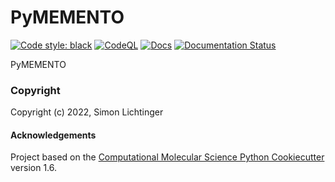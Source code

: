 PyMEMENTO
==============================
[//]: # (Badges)
[![Code style: black](https://img.shields.io/badge/code%20style-black-000000.svg)](https://github.com/psf/black)
[![CodeQL](https://github.com/simonlichtinger/PyMEMENTO/actions/workflows/codeql.yml/badge.svg)](https://github.com/simonlichtinger/PyMEMENTO/actions/workflows/codeql.yml)
[![Docs](https://img.shields.io/badge/pymemento.readthedocs.io-blueviolet)](https://pymemento.readthedocs.io)
[![Documentation Status](https://readthedocs.org/projects/pymemento/badge/?version=latest)](https://pymemento.readthedocs.io/en/latest/?badge=latest)

PyMEMENTO

### Copyright

Copyright (c) 2022, Simon Lichtinger


#### Acknowledgements
 
Project based on the 
[Computational Molecular Science Python Cookiecutter](https://github.com/molssi/cookiecutter-cms) version 1.6.
